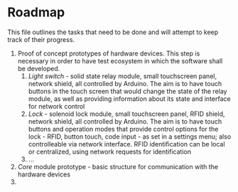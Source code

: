 # Roadmap

This file outlines the tasks that need to be done and will attempt to keep track of their progress.

1. Proof of concept prototypes of hardware devices. This step is necessary in order to have test ecosystem in which the software shall be developed. 
    1. _Light switch_ - solid state relay module, small touchscreen panel, network shield, all controlled by Arduino. The aim is to have touch buttons in the touch screen that would change the state of the relay module, as well as providing information about its state and interface for network control
    2. _Lock_ - solenoid lock module, small touchscreen panel, RFID shield, network shield, all controlled by Arduino. The aim is to have touch buttons and operation modes that provide control options for the lock - RFID, button touch, code input - as set in a settings menu; also controlleable via network interface. RFID identification can be local or centralized, using network requests for identification
    3. ...
2. _Core_ module prototype - basic structure for communication with the hardware devices
3. 
